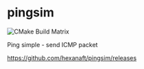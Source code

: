 # pingsim
![CMake Build Matrix](https://github.com/hexanaft/pingsim/workflows/CMake%20Build%20Matrix/badge.svg)  

Ping simple - send ICMP packet  

https://github.com/hexanaft/pingsim/releases  
